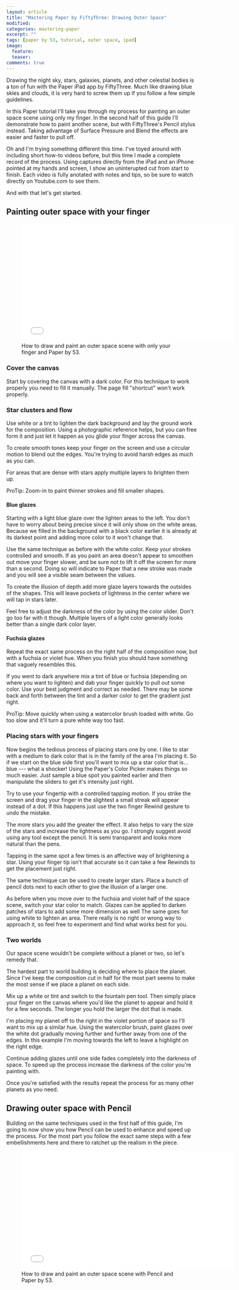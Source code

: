 ```yaml
---
layout: article
title: "Mastering Paper by FiftyThree: Drawing Outer Space"
modified: 
categories: mastering-paper
excerpt: ""
tags: [paper by 53, tutorial, outer space, ipad]
image:
  feature: 
  teaser: 
comments: true
---
```


Drawing the night sky, stars, galaxies, planets, and other celestial bodies is a ton of fun with the Paper iPad app by FiftyThree. Much like drawing blue skies and clouds, it is very hard to screw them up if you follow a few simple guidelines.

In this Paper tutorial I'll take you through my process for painting an outer space scene using only my finger. In the second half of this guide I'll demonstrate how to paint another scene, but with FiftyThree's Pencil stylus instead. Taking advantage of Surface Pressure and Blend the effects are easier and faster to pull off.

Oh and I'm trying something different this time. I've toyed around with including short how-to videos before, but this time I made a complete record of the process. Using captures directly from the iPad and an iPhone pointed at my hands and screen, I show an uninterupted cut from start to finish. Each video is fully anotated with notes and tips, so be sure to watch directly on Youtube.com to see them.

And with that let's get started.

## Painting outer space with your finger

<figure>
  <iframe width="560" height="315" src="//www.youtube.com/embed/myAwO2k23q4" frameborder="0"> </iframe>
  <figcaption>How to draw and paint an outer space scene with only your finger and Paper by 53.</figcaption>
</figure>

### Cover the canvas

Start by covering the canvas with a dark color. For this technique to work properly you need to fill it manually. The page fill "shortcut" won't work properly.

### Star clusters and flow

Use white or a tint to lighten the dark background and lay the ground work for the composition. Using a photographic reference helps, but you can free form it and just let it happen as you glide your finger across the canvas.

To create smooth tones keep your finger on the screen and use a circular motion to blend out the edges. You're trying to avoid harsh edges as much as you can.

For areas that are dense with stars apply multiple layers to brighten them up.

ProTip: Zoom-in to paint thinner strokes and fill smaller shapes.

#### Blue glazes

Starting with a light blue glaze over the lighten areas to the left. You don't have to worry about being precise since it will only show on the white areas. Because we filled in the background with a black color earlier it is already at its darkest point and adding more color to it won't change that.

Use the same technique as before with the white color. Keep your strokes controlled and smooth. If as you paint an area doesn't appear to smoothen out move your finger slower, and be sure not to lift it off the screen for more than a second. Doing so will indicate to Paper that a new stroke was made and you will see a visible seam between the values.

To create the illusion of depth add more glaze layers towards the outsides of the shapes. This will leave pockets of lightness in the center where we will tap in stars later.

Feel free to adjust the darkness of the color by using the color slider. Don't go too far with it though. Multiple layers of a light color generally looks better than a single dark color layer.

#### Fuchsia glazes

Repeat the exact same process on the right half of the composition now, but with a fuchsia or violet hue. When you finish you should have something that vaguely resembles this.

If you went to dark anywhere mix a tint of blue or fuchsia (depending on where you want to lighten) and dab your finger quickly to pull out some color. Use your best judgment and correct as needed. There may be some back and forth between the tint and a darker color to get the gradient just right.

ProTip: Move quickly when using a watercolor brush loaded with white. Go too slow and it'll turn a pure white way too fast.

### Placing stars with your fingers

Now begins the tedious process of placing stars one by one. I like to star with a medium to dark color that is in the family of the area I'm placing it. So if we start on the blue side first you'll want to mix up a star color that is... blue --- what a shocker! Using the Paper's Color Picker makes things so much easier. Just sample a blue spot you painted earlier and then manipulate the sliders to get it's intensity just right.

Try to use your fingertip with a controlled tapping motion. If you strike the screen and drag your finger in the slightest a small streak will appear instead of a dot. If this happens just use the two finger Rewind gesture to undo the mistake.

The more stars you add the greater the effect. It also helps to vary the size of the stars and increase the lightness as you go. I strongly suggest avoid using any tool except the pencil. It is semi transparent and looks more natural than the pens.

Tapping in the same spot a few times is an affective way of brightening a star. Using your finger tip isn't that accurate so it can take a few Rewinds to get the placement just right.

The same technique can be used to create larger stars. Place a bunch of pencil dots next to each other to give the illusion of a larger one.

As before when you move over to the fuchsia and violet half of the space scene, switch your star color to match. Glazes can be applied to darken patches of stars to add some more dimension as well The same goes for using white to lighten an area. There really is no right or wrong way to approach it, so feel free to experiment and find what works best for you.

### Two worlds

Our space scene wouldn't be complete without a planet or two, so let's remedy that.

The hardest part to world building is deciding where to place the planet. Since I've keep the composition cut in half for the most part seems to make the most sense if we place a planet on each side.

Mix up a white or tint and switch to the fountain pen tool. Then simply place your finger on the canvas where you'd like the planet to appear and hold it for a few seconds. The longer you hold the larger the dot that is made.

I'm placing my planet off to the right in the violet portion of space so I'll want to mix up a similar hue. Using the watercolor brush, paint glazes over the white dot gradually moving further and further away from one of the edges. In this example I'm moving towards the left to leave a highlight on the right edge.

Continue adding glazes until one side fades completely into the darkness of space. To speed up the process increase the darkness of the color you're painting with.

Once you're satisfied with the results repeat the process for as many other planets as you need.

## Drawing outer space with Pencil

Building on the same techniques used in the first half of this guide, I'm going to now show you how Pencil can be used to enhance and speed up the process. For the most part you follow the exact same steps with a few embellishments here and there to ratchet up the realism in the piece.

<figure>
  <iframe width="560" height="315" src="//www.youtube.com/embed/pdSp4Y4GOQs" frameborder="0"> </iframe>
  <figcaption>How to draw and paint an outer space scene with Pencil and Paper by 53.</figcaption>
</figure>

